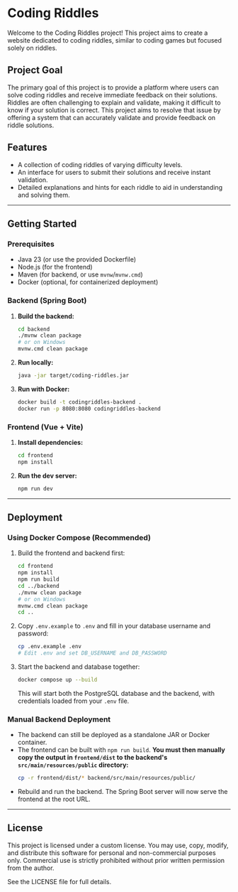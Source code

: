 # Coding Riddles

Welcome to the Coding Riddles project! This project aims to create a website dedicated to coding riddles, similar to coding games but focused solely on riddles.

## Project Goal

The primary goal of this project is to provide a platform where users can solve coding riddles and receive immediate feedback on their solutions. Riddles are often challenging to explain and validate, making it difficult to know if your solution is correct. This project aims to resolve that issue by offering a system that can accurately validate and provide feedback on riddle solutions.

## Features

- A collection of coding riddles of varying difficulty levels.
- An interface for users to submit their solutions and receive instant validation.
- Detailed explanations and hints for each riddle to aid in understanding and solving them.

---

## Getting Started

### Prerequisites
- Java 23 (or use the provided Dockerfile)
- Node.js (for the frontend)
- Maven (for backend, or use `mvnw`/`mvnw.cmd`)
- Docker (optional, for containerized deployment)

### Backend (Spring Boot)

1. **Build the backend:**
   ```sh
   cd backend
   ./mvnw clean package
   # or on Windows
   mvnw.cmd clean package
   ```
2. **Run locally:**
   ```sh
   java -jar target/coding-riddles.jar
   ```
3. **Run with Docker:**
   ```sh
   docker build -t codingriddles-backend .
   docker run -p 8080:8080 codingriddles-backend
   ```

### Frontend (Vue + Vite)

1. **Install dependencies:**
   ```sh
   cd frontend
   npm install
   ```
2. **Run the dev server:**
   ```sh
   npm run dev
   ```

---

## Deployment

### Using Docker Compose (Recommended)


1. Build the frontend and backend first:
   ```sh
   cd frontend
   npm install
   npm run build
   cd ../backend
   ./mvnw clean package
   # or on Windows
   mvnw.cmd clean package
   cd ..
   ```
2. Copy `.env.example` to `.env` and fill in your database username and password:
   ```sh
   cp .env.example .env
   # Edit .env and set DB_USERNAME and DB_PASSWORD
   ```
3. Start the backend and database together:
   ```sh
   docker compose up --build
   ```
   This will start both the PostgreSQL database and the backend, with credentials loaded from your `.env` file.

### Manual Backend Deployment

- The backend can still be deployed as a standalone JAR or Docker container.
- The frontend can be built with `npm run build`. **You must then manually copy the output in `frontend/dist` to the backend's `src/main/resources/public` directory:**
  ```sh
  cp -r frontend/dist/* backend/src/main/resources/public/
  ```
- Rebuild and run the backend. The Spring Boot server will now serve the frontend at the root URL.

---

## License

This project is licensed under a custom license. You may use, copy, modify, and distribute this software for personal and non-commercial purposes only. Commercial use is strictly prohibited without prior written permission from the author.

See the LICENSE file for full details.

